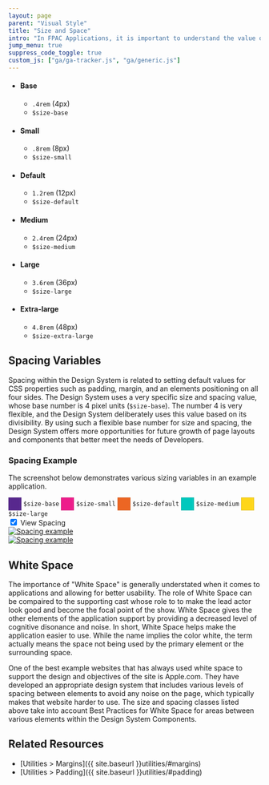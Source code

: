 ```yaml
---
layout: page
parent: "Visual Style"
title: "Size and Space"
intro: "In FPAC Applications, it is important to understand the value of size and spacing of elements themselves along with the space around the element as well."
jump_menu: true
suppress_code_toggle: true
custom_js: ["ga/ga-tracker.js", "ga/generic.js"]
---
```


<ul class="docs__attr-list docs__attr-list--open">
  <li class="docs__attr-list__item">
    <h4 class="docs__sub_style">Base</h4>
    <div class="docs__attr-list__swatch size-swatch"><span class="size-swatch__blotch size-swatch__blotch--base"></span></div>
    <ul class="docs__attr-list__attr">
      <li class="docs__attr-list__attr-item"><code>.4rem</code> (4px)</li>
      <li class="docs__attr-list__attr-item"><code>$size-base</code></li>
    </ul>
  </li>
  <li class="docs__attr-list__item">
    <h4 class="docs__sub_style">Small</h4>
    <div class="docs__attr-list__swatch size-swatch"><span class="size-swatch__blotch size-swatch__blotch--small"></span></div>
    <ul class="docs__attr-list__attr">
      <li class="docs__attr-list__attr-item"><code>.8rem</code> (8px)</li>
      <li class="docs__attr-list__attr-item"><code>$size-small</code></li>
    </ul>
  </li>
  <li class="docs__attr-list__item">
    <h4 class="docs__sub_style">Default</h4>
    <div class="docs__attr-list__swatch size-swatch"><span class="size-swatch__blotch size-swatch__blotch--default"></span></div>
    <ul class="docs__attr-list__attr">
      <li class="docs__attr-list__attr-item"><code>1.2rem</code> (12px)</li>
      <li class="docs__attr-list__attr-item"><code>$size-default</code></li>
    </ul>
  </li>
  <li class="docs__attr-list__item">
    <h4 class="docs__sub_style">Medium</h4>
    <div class="docs__attr-list__swatch size-swatch"><span class="size-swatch__blotch size-swatch__blotch--medium"></span></div>
    <ul class="docs__attr-list__attr">
      <li class="docs__attr-list__attr-item"><code>2.4rem</code> (24px)</li>
      <li class="docs__attr-list__attr-item"><code>$size-medium</code></li>
    </ul>
  </li>
  <li class="docs__attr-list__item">
    <h4 class="docs__sub_style">Large</h4>
    <div class="docs__attr-list__swatch size-swatch"><span class="size-swatch__blotch size-swatch__blotch--large"></span></div>
    <ul class="docs__attr-list__attr">
      <li class="docs__attr-list__attr-item"><code>3.6rem</code> (36px)</li>
      <li class="docs__attr-list__attr-item"><code>$size-large</code></li>
    </ul>
  </li>
  <li class="docs__attr-list__item">
    <h4 class="docs__sub_style">Extra-large</h4>
    <div class="docs__attr-list__swatch size-swatch"><span class="size-swatch__blotch size-swatch__blotch--extra-large"></span></div>
    <ul class="docs__attr-list__attr">
      <li class="docs__attr-list__attr-item"><code>4.8rem</code> (48px)</li>
      <li class="docs__attr-list__attr-item"><code>$size-extra-large</code></li>
    </ul>
  </li>
</ul>

## Spacing Variables

Spacing within the Design System is related to setting default values for CSS properties such as padding, margin, and an elements positioning on all four sides. The Design System uses a very specific size and spacing value, whose base number is 4 pixel units (`$size-base`). The number 4 is very flexible, and the Design System deliberately uses this value based on its divisibility. By using such a flexible base number for size and spacing, the Design System offers more opportunities for future growth of page layouts and components that better meet the needs of Developers.

### Spacing Example

The screenshot below demonstrates various sizing variables in an example application.

<style>
  .ds-sizing-swatch { display: inline-block; width: 24px; height: 24px; vertical-align: middle; background-color: white; border: 1px solid rgba(73,68,64,0.15); }
</style>

<div class="fsa-level@l fsa-level--justify-between fsa-m-b--s">
  <div class="fsa-level fsa-text-size--2">
    <span><span class="ds-sizing-swatch" style="background-color: #58288e;"></span> <code>$size-base</code></span>
    <span><span class="ds-sizing-swatch" style="background-color: #ed1d8b;"></span> <code>$size-small</code></span>
    <span><span class="ds-sizing-swatch" style="background-color: #ec6623;"></span> <code>$size-default</code></span>
    <span><span class="ds-sizing-swatch" style="background-color: #00c8bd;"></span> <code>$size-medium</code></span>
    <span><span class="ds-sizing-swatch" style="background-color: #fed61a;"></span> <code>$size-large</code></span>
  </div>
  <span title="Toggle Spacing Overlay">
    <label class="fsa-switch">
      <input checked type="checkbox" class="fsa-switch__checkbox" name="toggle-code" id="spacing-toggle-id"><span class="fsa-switch__track"></span>
    </label>
    <label class="fsa-p-l--xs" for="spacing-toggle-id">View Spacing</label>
  </span>
</div>

<div id="spacing-toggle-holder-id">
  <div class="ds-docs-holder__off">
    <a href="{{ site.baseurl }}img/subcategories/applications/spacing-example--no-overlay.png" target="_blank">
      <img src="{{ site.baseurl }}img/subcategories/applications/spacing-example--no-overlay.png" alt="Spacing example">
    </a>
  </div>
  <div class="ds-docs-holder__on">
    <a href="{{ site.baseurl }}img/subcategories/applications/spacing-example.png" target="_blank">
      <img src="{{ site.baseurl }}img/subcategories/applications/spacing-example.png" alt="Spacing example">
    </a>
  </div>
</div>

## White Space

The importance of "White Space" is generally understated when it comes to applications and allowing for better usability. The role of White Space can be compaired to the supporting cast whose role to to make the lead actor look good and become the focal point of the show. White Space gives the other elements of the application support by providing a decreased level of cognitive disonance and noise. In short, White Space helps make the application easier to use. While the name implies the color white, the term actually means the space not being used by the primary element or the surrounding space.

One of the best example websites that has always used white space to support the design and objectives of the site is Apple.com. They have developed an appropriate design system that includes various levels of spacing between elements to avoid any noise on the page, which typically makes that website harder to use. The size and spacing classes listed above take into account Best Practices for White Space for areas between various elements within the Design System Components.

## Related Resources

* [Utilities > Margins]({{ site.baseurl }}utilities/#margins)
* [Utilities > Padding]({{ site.baseurl }}utilities/#padding)
